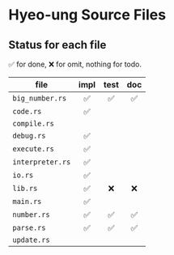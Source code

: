 # Hyeo-ung Source Files

## Status for each file

✅ for done, ❌ for omit, nothing for todo.

| file             | impl | test | doc |
|------------------|:----:|:----:|:---:|
| `big_number.rs`  |✅     |✅     |✅    |
| `code.rs`        |✅     |      |     |
| `compile.rs`     |      |      |     |
| `debug.rs`       |✅     |      |     |
| `execute.rs`     |✅     |      |     |
| `interpreter.rs` |✅     |      |     |
| `io.rs`          |✅     |      |     |
| `lib.rs`         |✅     |❌     |❌    |
| `main.rs`        |✅     |      |     |
| `number.rs`      |✅     |✅     |✅    |
| `parse.rs`       |✅     |✅     |✅    |
| `update.rs`      |      |      |     |